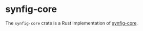 # synfig-core

The `synfig-core` crate is a Rust implementation of [synfig-core](https://github.com/synfig/synfig/tree/master/synfig-core/src/synfig).
